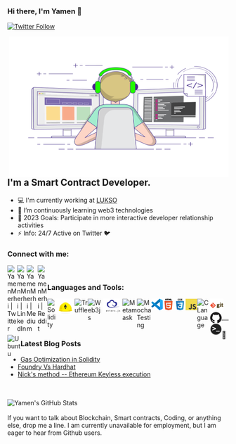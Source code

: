 ### Hi there, I'm Yamen 👋  

[![Twitter Follow](https://img.shields.io/twitter/follow/0xYamen?color=1DA1F2&logo=twitter&style=for-the-badge)](https://twitter.com/0xYamen?ref_src=twsrc%5Etfw)


 <img align="right" alt="GIF" src="https://github.com/YamenMerhi/YamenMerhi/blob/main/coding-freak.gif?raw=true" width="500" height="320" />




## I'm a Smart Contract Developer.

- 💻  I'm currently working at [LUKSO][Lukso]
- 🌱  I’m continuously learning web3 technologies
- 🥅  2023 Goals: Participate in more interactive developer relationship activities
- ⚡  Info: 24/7 Active on Twitter  🐦

### Connect with me:


[<img align="left" alt="YamenMerhi | Twitter" width="22px" src="https://cdn.jsdelivr.net/npm/simple-icons@v3/icons/twitter.svg" />][twitter]
[<img align="left" alt="YamenMerhi | LinkedIn" width="22px" src="https://cdn.jsdelivr.net/npm/simple-icons@v3/icons/linkedin.svg" />][linkedin]
[<img align="left" alt="YamenMerhi | Medium" width="25px" src="https://iconape.com/wp-content/files/ik/11613/png/medium.png" />][Medium]
[<img align="left" alt="YamenMerhi | Reddit" width="22px" src="https://cdn3.iconfinder.com/data/icons/2018-social-media-black-and-white-logos/1000/2018_social_media_popular_app_logo_reddit-512.png" />][Reddit]

<br />

### Languages and Tools:


<img align="left" alt="Solidity" width="19px" src="https://upload.wikimedia.org/wikipedia/commons/9/98/Solidity_logo.svg" />
<img align="left" alt="Hardhat" width="43px" src="https://github.com/YamenMerhi/YamenMerhi/blob/main/20210904_195403.png" />
<img align="left" alt="Truffle" width="30px" src="https://avatars.githubusercontent.com/u/22205159?s=200&v=4" />
<img align="left" alt="Web3js" width="35px" src="https://miro.medium.com/max/1400/1*2GHi9FwnyA5UTJpcxPSG7A.jpeg" />
<img align="left" alt="etherjs" width="44px" src="https://github.com/YamenMerhi/YamenMerhi/blob/main/20210904_201245.png" />
<img align="left" alt="Metamask" width="33px" src="https://upload.wikimedia.org/wikipedia/commons/3/36/MetaMask_Fox.svg" />
<img align="left" alt="Mocha Testing" width="33px" src="https://avatars.githubusercontent.com/u/8770005?s=200&v=4" />
<img align="left" alt="Visual Studio Code" width="26px" src="https://raw.githubusercontent.com/github/explore/80688e429a7d4ef2fca1e82350fe8e3517d3494d/topics/visual-studio-code/visual-studio-code.png" />
<img align="left" alt="HTML5" width="26px" src="https://raw.githubusercontent.com/github/explore/80688e429a7d4ef2fca1e82350fe8e3517d3494d/topics/html/html.png" />
<img align="left" alt="CSS3" width="26px" src="https://raw.githubusercontent.com/github/explore/80688e429a7d4ef2fca1e82350fe8e3517d3494d/topics/css/css.png" />
<img align="left" alt="JavaScript" width="26px" src="https://raw.githubusercontent.com/github/explore/80688e429a7d4ef2fca1e82350fe8e3517d3494d/topics/javascript/javascript.png" />
<img align="left" alt="C Language" width="30px" src="https://upload.wikimedia.org/wikipedia/commons/1/18/C_Programming_Language.svg" />
<img align="left" alt="Git" width="30px" src="https://raw.githubusercontent.com/github/explore/80688e429a7d4ef2fca1e82350fe8e3517d3494d/topics/git/git.png" />
<img align="left" alt="GitHub" width="26px" src="https://raw.githubusercontent.com/github/explore/78df643247d429f6cc873026c0622819ad797942/topics/github/github.png" />
<img align="left" alt="Terminal" width="26px" src="https://raw.githubusercontent.com/github/explore/80688e429a7d4ef2fca1e82350fe8e3517d3494d/topics/terminal/terminal.png" />
<img align="left" alt="Ubuntu" width="30px" src="https://brandslogos.com/wp-content/uploads/images/large/ubuntu-logo.png" />

<br />
<br />

---

### 📕 Latest Blog Posts

- [Gas Optimization in Solidity](https://yamenmerhi.medium.com/gas-optimization-in-solidity-75945e12322f)
- [Foundry Vs Hardhat](https://medium.com/@yamenmerhi/foundry-vs-hardhat-918c55e47add)
- [Nick's method -- Ethereum Keyless execution](https://yamenmerhi.medium.com/nicks-method-ethereum-keyless-execution-168a6659479c)
<br>
<br>

<img align="left" alt="Yamen's GitHub Stats" src="https://github-readme-stats.vercel.app/api?username=YamenMerhi&show_icons=true&hide_border=true" />
<br>
<br>
If you want to talk about Blockchain, Smart contracts, Coding, or anything else, drop me a line. I am currently unavailable for employment, but I am eager to hear from Github users.

[Lukso]: https://lukso.network/
[twitter]: https://twitter.com/0xYamen
[Reddit]: https://www.reddit.com/user/YamenMerhi
[Medium]: https://yamenmerhi.medium.com/
[linkedin]: https://www.linkedin.com/in/yamenmerhi/
